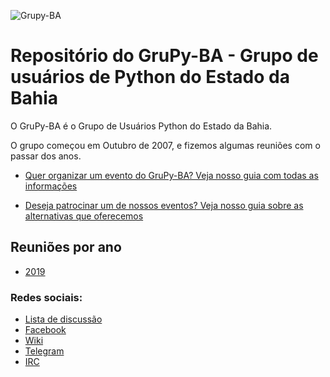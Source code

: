 ![Grupy-BA](https://raw.githubusercontent.com/grupy-ba/logo/master/logo-grupy.png)

# Repositório do GruPy-BA - Grupo de usuários de Python do Estado da Bahia

O GruPy-BA é o Grupo de Usuários Python do Estado da Bahia.

O grupo começou em Outubro de 2007, e fizemos algumas reuniões com o passar dos anos.

- [Quer organizar um evento do GruPy-BA? Veja nosso guia com todas as informações](https://github.com/grupy-ba/encontros/blob/master/como-organizar-um-grupy-ba.md)

- [Deseja patrocinar um de nossos eventos? Veja nosso guia sobre as alternativas que oferecemos](https://github.com/grupy-ba/encontros/blob/master/patrocinio-grupy-ba.md)

## Reuniões por ano

- [2019](https://github.com/GruPyBA/encontros/tree/master/2019)

### Redes sociais:

* [Lista de discussão](https://groups.google.com/forum/#!forum/grupy-ba)
* [Facebook](https://www.facebook.com/groups/grupyba/)
* [Wiki](http://wiki.python.org.br/GrupyBA)
* [Telegram](http://bit.ly/GruPy-BA)
* [IRC](http://webchat.freenode.net/?channels=grupy-ba)
